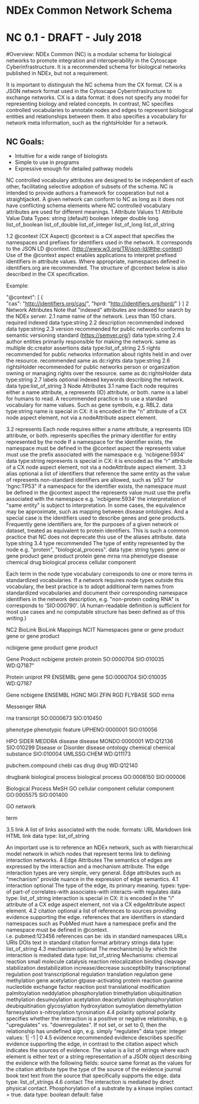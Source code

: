 # NDEx Common Network Schema
# NC 0.1 - DRAFT - July 2018

#Overview:
NDEx Common (NC) is a modular schema for biological networks to promote integration and interoperability in the Cytoscape Cyberinfrastructure. It is a recommended schema for biological networks published in NDEx, but not a requirement. 

It is important to distinguish the NC schema from the CX format. CX is a JSON network format used in the Cytoscape Cyberinfrastructure to exchange networks. CX is a data format: it does not specify any model for representing biology and related concepts. In contrast, NC specifies controlled vocabularies to annotate nodes and edges to represent biological entities and relationships between them. It also specifies a vocabulary for network meta information, such as the rightsHolder for a network. 

## NC Goals:
- Intuitive for a wide range of biologists
- Simple to use in programs
- Expressive enough for detailed pathway models

NC controlled vocabulary attributes are designed to be independent of each other, facilitating selective adoption of subsets of the schema. NC is intended to provide authors a framework for cooperation but not a straightjacket. A given network can conform to NC as long as it does not have conflicting schema elements where NC controlled vocabulary attributes are used for different meanings. 
1 Attribute Values
1.1 Attribute Value Data Types:
string (default)
boolean
integer
double
long
list_of_boolean
list_of_double
list_of_integer
list_of_long
list_of_string

1.2 @context (CX Aspect)
@context is a CX aspect that specifies the namespaces and prefixes for identifiers used in the network. It corresponds to the JSON LD @context. (http://www.w3.org/TR/json-ld/#the-context) Use of the @context aspect enables applications to interpret prefixed identifiers in attribute values. Where appropriate, namespaces defined in identifiers.org are recommended. The structure of @context below is also described in the CX specification.

Example:

"@context": [
{	
"cas": "http://identifiers.org/cas/",
"hprd: "http://identifiers.org/hprd/"
}
]
2 Network Attributes
Note that "indexed" attributes are indexed for search by the NDEx server.
2.1 name
name of the network. Less than 150 chars.
required
indexed
data type:string
2.2 description
recommended
indexed
data type:string
2.3 version 
recommended for public networks
conforms to semantic versioning standard (https://semver.org/)
data type:string
2.4 author
entities primarily responsible for making the network.
same as multiple dc:creator assertions
data type:list_of_string
2.5 rights
recommended for public networks
information about rights held in and over the resource.
recommended 
same as dc:rights
data type:string
2.6 rightsHolder
recommended for public networks
person or organization owning or managing rights over the resource.
same as dc:rightsHolder
data type:string
2.7 labels
optional
indexed
keywords describing the network.
data type:list_of_string
3 Node Attributes
3.1 name
Each node requires either a name attribute, a represents (ID) attribute, or both.
name is a label for humans to read.
A recommended practice is to use a standard vocabulary for name values.
Such as gene symbols, e.g. RBL2.
data type:string
name is special in CX: it is encoded in the “n” attribute of a CX node aspect element, not via a nodeAttribute aspect element.

3.2 represents
Each node requires either a name attribute, a represents (ID) attribute, or both.
represents specifies the primary identifier for entity represented by the node
If a namespace for the identifier exists,
the namespace must be defined in the @context aspect
the represents value must use the prefix associated with the namespace 
e.g. 'ncbigene:5934'
data type:string
represents is special in CX: it is encoded as the “r” attribute of a CX node aspect element, not via a nodeAttribute aspect element.
3.3 alias
optional
a list of identifiers that reference the same entity as the value of represents
non-standard identifiers are allowed, such as 'p53' for 'hgnc:TP53"
If a namespace for the identifier exists,
the namespace must be defined in the @context aspect
the represents value must use the prefix associated with the namespace 
e.g. 'ncbigene:5934'
the interpretation of "same entity" is subject to interpretation. In some cases, the equivalence may be approximate, such as mapping between disease ontologies. And a special case is the identifiers used to describe genes and gene products. Frequently gene identifiers are, for the purposes of a given network or dataset, treated as equivalent to protein identifiers. This is such a common practice that NC does not deprecate this use of the aliases attribute.
data type:string
3.4 type
recommended
The type of entity represented by the node 
e.g. "protein", "biological_process". 
data type: string
types:
gene or gene product
gene product
protein
gene
mrna
rna
phenotype
disease
chemical
drug
biological process
cellular component


Each term in the node type vocabulary corresponds to one or more terms in standardized vocabularies. If a network requires node types outside this vocabulary, the best practice is to adopt additional term names from standardized vocabularies and document their corresponding namespace identifiers in the network description, e.g. "non-protein coding RNA" is corresponds to 'SIO:000790'. (A human-readable definition is sufficient for most use cases and no computable structure has been defined as of this writing.)

NC2
BioLink
BioLink Mappings
NCIT
Namespaces
gene or gene product
gene or gene product




ncbigene
gene product
gene product


Gene Product
ncbigene
protein
protein
SO:0000704
SIO:010035
WD:Q7187"


Protein
uniprot
PR
ENSEMBL
gene
gene
SO:0000704
SIO:010035
WD:Q7187


Gene
ncbigene
ENSEMBL
HGNC
MGI
ZFIN
RGD
FLYBASE
SGD
mrna




Messenger RNA


rna
transcript
SO:0000673
SIO:010450




phenotype
phenotypic feature
UPHENO:0000001
SIO:010056




HPO
SIDER
MEDDRA
disease
disease
MONDO:0000001
WD:Q12136
SIO:010299
Disease or Disorder
disease ontology
chemical
chemical substance
SIO:010004
UMLSSG:CHEM
WD:Q11173


pubchem.compound
chebi
cas
drug
drug
WD:Q12140


drugbank
biological process
biological process
GO:0008150
SIO:000006


Biological Process
MeSH
GO
cellular component
cellular component
GO:0005575
SIO:001400




GO
network








term



















3.5 link
A list of links associated with the node. 
formats:
URL
Markdown link
HTML link
data type: list_of_string

An important use is to reference an NDEx network, such as with hierarchical model network in which nodes that represent terms link to defining interaction networks.
4 Edge Attributes
The semantics of edges are expressed by the interaction and a mechanism attribute. The edge interaction types are very simple, very general. Edge attributes such as "mechanism" provide nuance in the expression of edge semantics. 
4.1 interaction
optional
The type of the edge, its primary meaning.
types:
type-of
part-of
correlates-with
associates-with
interacts-with
regulates
data type: list_of_string
interaction is special in CX: it is encoded in the "i" attribute of a CX edge aspect element, not via a CX edgeAttribute aspect element.
4.2 citation
optional
a list of references to sources providing evidence supporting the edge. 
references that are identifiers in standard namespaces such as PubMed must have a namespace prefix and the namespace must be defined in @context.  
i.e. pubmed:123456
references can be:
ids in standard namespaces
URLs
URIs
DOIs
text in standard citation format
arbitrary strings
data type: list_of_string
4.3 mechanism
optional 
The mechanism(s) by which the interaction is mediated
data type: list_of_string
Mechanisms:
chemical reaction
small molecule catalysis reaction
relocalization
binding
cleavage
stabilization
destabilization
increase/decrease susceptibility
transcriptional regulation
post transcriptional regulation
translation regulation 
gene methylation
gene acetylation
gtpase-activating protein reaction
guanine nucleotide exchange factor reaction
post translational modification
palmitoylation
neddylation
phosphorylation
trimethylation
ubiquitination
methylation
desumoylation
acetylation
deacetylation
dephosphorylation
deubiquitination
glycosylation
hydroxylation
sumoylation
demethylation
farnesylation
s-nitrosylation
tyrosination
4.4 polarity
optional 
polarity specifies whether the interaction is a positive or negative relationship, e.g. "upregulates" vs. "downregulates". 
If not set, or set to 0, then the relationship has undefined sign, e.g. simply "regulates" 
data type: integer
values: 1| -1 | 0
4.5 evidence
recommended
evidence describes specific evidence supporting the edge, in contrast to the citation aspect which indicates the sources of evidence. The value is a list of strings where each element is either text or a string representation of a JSON object describing the evidence with the following fields:
source
same format as the values for the citation attribute
type
the type of the source of the evidence
journal
book
text
text from the source that specifically supports the edge.
data type: list_of_strings
4.6 contact
The interaction is mediated by direct physical contact. 
Phosphorylation of a substrate by a kinase implies contact = true.
data type: boolean
default: false



